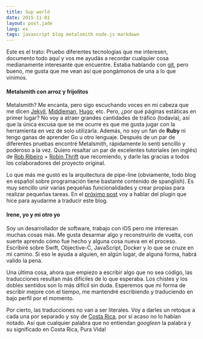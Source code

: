 ```yaml
---
title: Sup world
date: 2015-11-01
layout: post.jade
lang: es
tags: javascript blog metalsmith node.js markdown
---
```


Este es el trato: Pruebo diferentes tecnologías que me interesen, documento todo aquí y vos me ayudás a recordar cualquier cosa medianamente interesante que encuentre. Estaba hablando con [git](https://git-scm.com/), pero bueno, me gusta que me vean así que pongámonos de una a lo que vinimos.

#### Metalsmith con arroz y frijolitos

Metalsmith? Me encanta, pero sigo escuchando voces en mi cabeza que me dicen [Jekyll](http://jekyllrb.com/), [Middleman](https://middlemanapp.com/), [Hugo](http://gohugo.io/), etc. Pero, ¿por qué páginas estáticas en primer lugar? No voy a atraer grandes cantidades de tráfico (todavía), así que la única excusa que se me ocurre es que me gusta jugar con la herramienta en vez de solo utilizarla. Además, no soy un fan de **Ruby** ni tengo ganas de aprender Go u otro lenguaje. Después de un par de diferentes pruebas encontré Metalsmith, rápidamente lo sentí sencillo y poderoso a la vez. Quiero resaltar un par de excelentes tutoriales (en inglés) de [Rob Ribeiro](https://azurelogic.com/posts/building-a-blog-with-metalsmith/) + [Robin Thrift](http://www.robinthrift.com/posts/metalsmith-part-1-setting-up-the-forge/) que recomiendo, y darle las gracias a todos los colaboradores del proyecto original.

Lo que más me gustó es la arquitectura de pipe-line (obviamente, todo blog en español sobre programación tiene bastante contenido de spanglish). Es muy sencillo unir varias pequeñas funcionalidades y crear propias para realizar pequeñas tareas. En el [próximo post](/es/post/metalsmith-polyglot) voy a hablar del plugin que hice para ayudarme a traducir este blog.

#### Irene, yo y mi otro yo

Soy un desarrollador de software, trabajo con iOS pero me interesan muchas cosas más. Me gusta desarmar algo y reconstruirlo de vuelta, con suerte aprendo cómo fue hecho y alguna cosa nueva en el proceso. Escribiré sobre Swift, Objective-C, JavaScript, Docker y lo que se cruze en mi camino. Si eso le ayuda a alguien, en algún lugar, de alguna forma, habrá valido la pena.

Una última cosa, ahora que empiezo a escribir algo que no sea código, las traducciones resultan más difíciles de lo que esperaba. Los chistes y los dobles sentidos son lo más difícil sin duda. Esperemos que mi forma de escribir mejore con el tiempo, me mantendré escribiendo y traduciendo en bajo perfil por el momento.

Por cierto, las traducciones no van a ser literales. Voy a darles un retoque a cada una por separado y soy de [Costa Rica](https://www.google.es/maps/place/Costa+Rica/@9.6310801,-85.3782823,8z/data=!3m1!4b1!4m2!3m1!1s0x8f92e56221acc925:0x6254f72535819a2b?hl=en), por si acaso no lo habían notado. Así que cualquier palabra que no entiendan *googleen* la palabra y su significado en Costa Rica, Pura Vida!
